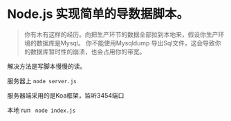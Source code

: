 # Node.js 实现简单的导数据脚本。

> 你有木有这样的经历。向把生产环节的数据全部拉到本地来，假设你生产环境的数据库是Mysql。 你不能使用Mysqldump 导出Sql文件，这会导致你的数据库暂时性的崩溃，也会占用你的带宽。


解决方法是写脚本慢慢的读。

服务器上 ```node server.js ```

服务器端采用的是Koa框架，监听3454端口


本地 run ``` node index.js``` 